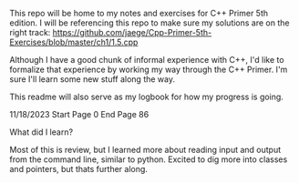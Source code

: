 This repo will be home to my notes and exercises for C++ Primer 5th edition. I will be referencing this repo to make sure my solutions are on the right track: https://github.com/jaege/Cpp-Primer-5th-Exercises/blob/master/ch1/1.5.cpp

Although I have a good chunk of informal experience with C++, I'd like to formalize that experience by working my way through the C++ Primer. I'm sure I'll learn some new stuff along the way. 

This readme will also serve as my logbook for how my progress is going.

11/18/2023 
Start Page 0
End Page 86

What did I learn? 

Most of this is review, but I learned more about reading input and output from the command line, similar to python. Excited to dig more into classes and pointers, but thats further along. 